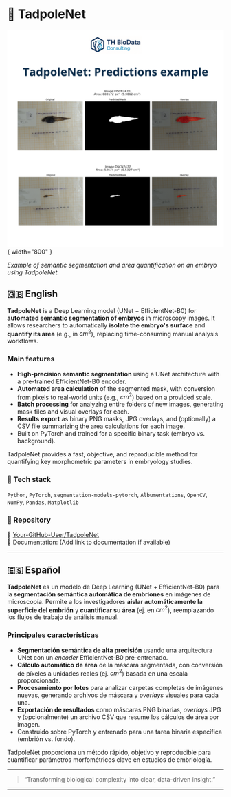 # 🔬 TadpoleNet

![TadpoleNet example](../assets/tadpolenet_figure.png){ width="800" }

*Example of semantic segmentation and area quantification on an embryo using TadpoleNet.*

## 🇬🇧 English
**TadpoleNet** is a Deep Learning model (UNet + EfficientNet-B0) for **automated semantic segmentation of embryos** in microscopy images.
It allows researchers to automatically **isolate the embryo's surface** and **quantify its area** (e.g., in $cm^2$), replacing time-consuming manual analysis workflows.

### Main features
- **High-precision semantic segmentation** using a UNet architecture with a pre-trained EfficientNet-B0 encoder.
- **Automated area calculation** of the segmented mask, with conversion from pixels to real-world units (e.g., $cm^2$) based on a provided scale.
- **Batch processing** for analyzing entire folders of new images, generating mask files and visual overlays for each.
- **Results export** as binary PNG masks, JPG overlays, and (optionally) a CSV file summarizing the area calculations for each image.
- Built on PyTorch and trained for a specific binary task (embryo vs. background).

TadpoleNet provides a fast, objective, and reproducible method for quantifying key morphometric parameters in embryology studies.

### 🧩 Tech stack
`Python`, `PyTorch`, `segmentation-models-pytorch`, `Albumentations`, `OpenCV`, `NumPy`, `Pandas`, `Matplotlib`

### 📂 Repository
🔗 [Your-GitHub-User/TadpoleNet](https://github.com/Your-GitHub-User/TadpoleNet)  
📘 Documentation: (Add link to documentation if available)

---

## 🇪🇸 Español
**TadpoleNet** es un modelo de Deep Learning (UNet + EfficientNet-B0) para la **segmentación semántica automática de embriones** en imágenes de microscopía.
Permite a los investigadores **aislar automáticamente la superficie del embrión** y **cuantificar su área** (ej. en $cm^2$), reemplazando los flujos de trabajo de análisis manual.

### Principales características
- **Segmentación semántica de alta precisión** usando una arquitectura UNet con un *encoder* EfficientNet-B0 pre-entrenado.
- **Cálculo automático de área** de la máscara segmentada, con conversión de píxeles a unidades reales (ej. $cm^2$) basada en una escala proporcionada.
- **Procesamiento por lotes** para analizar carpetas completas de imágenes nuevas, generando archivos de máscara y *overlays* visuales para cada una.
- **Exportación de resultados** como máscaras PNG binarias, *overlays* JPG y (opcionalmente) un archivo CSV que resume los cálculos de área por imagen.
- Construido sobre PyTorch y entrenado para una tarea binaria específica (embrión vs. fondo).

TadpoleNet proporciona un método rápido, objetivo y reproducible para cuantificar parámetros morfométricos clave en estudios de embriología.

---

> “Transforming biological complexity into clear, data-driven insight.”

---
